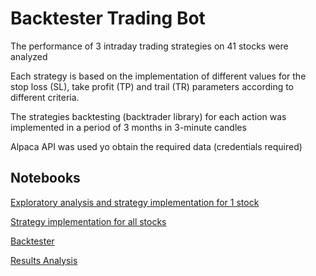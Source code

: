 
# Backtester Trading Bot



The performance of 3 intraday trading strategies on 41 stocks were analyzed

Each strategy is based on the implementation of different values for the stop loss (SL), take profit (TP) and trail (TR) parameters according to different criteria.

The strategies backtesting (backtrader library) for each action was implemented in a period of 3 months in 3-minute candles


Alpaca API was used yo obtain the required data (credentials required)



## Notebooks

[Exploratory analysis and strategy implementation for 1 stock](https://github.com/dipaolme/backtester_trading_bot/blob/main/estrategias_1_accion.ipynb)

[Strategy implementation for all stocks](https://github.com/dipaolme/backtester_trading_bot/blob/main/Automatic_Estrategias.ipynb)

[Backtester](https://github.com/dipaolme/backtester_trading_bot/blob/main/Automatic_Alpaca-Backtester.ipynb)

[Results Analysis](https://github.com/dipaolme/backtester_trading_bot/blob/main/Analisis_Estrategias.ipynb)


